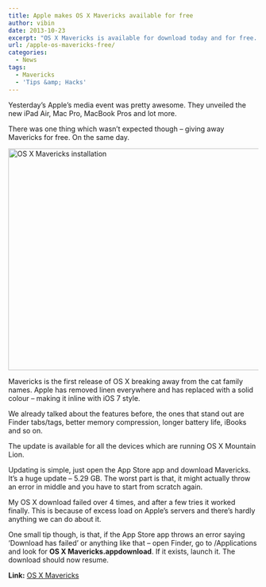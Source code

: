 ```yaml
---
title: Apple makes OS X Mavericks available for free
author: vibin
date: 2013-10-23
excerpt: "OS X Mavericks is available for download today and for free. If the download is throwing an error for you, here's a small workaround."
url: /apple-os-mavericks-free/
categories:
  - News
tags:
  - Mavericks
  - 'Tips &amp; Hacks'
---
```

Yesterday&#8217;s Apple&#8217;s media event was pretty awesome. They unveiled the new iPad Air, Mac Pro, MacBook Pros and lot more.

There was one thing which wasn&#8217;t expected though &#8211; giving away Mavericks for free. On the same day.

[<img class="aligncenter size-medium wp-image-78313" alt="OS X Mavericks installation" src="http://cdn.devilsworkshop.org/files/2013/10/mav-600x446.jpg" width="600" height="446" />][1]

Mavericks is the first release of OS X breaking away from the cat family names. Apple has removed linen everywhere and has replaced with a solid colour &#8211; making it inline with iOS 7 style.

We already talked about the features before, the ones that stand out are Finder tabs/tags, better memory compression, longer battery life, iBooks and so on.

The update is available for all the devices which are running OS X Mountain Lion.

Updating is simple, just open the App Store app and download Mavericks. It&#8217;s a huge update &#8211; 5.29 GB. The worst part is that, it might actually throw an error in middle and you have to start from scratch again.

My OS X download failed over 4 times, and after a few tries it worked finally. This is because of excess load on Apple&#8217;s servers and there&#8217;s hardly anything we can do about it.

One small tip though, is that, if the App Store app throws an error saying &#8216;Download has failed&#8217; or anything like that &#8211; open Finder, go to /Applications and look for **OS X Mavericks.appdownload**. If it exists, launch it. The download should now resume.

**Link:** <a href="https://itunes.apple.com/us/app/os-x-mavericks/id675248567?mt=12" onclick="_gaq.push(['_trackEvent', 'outbound-article', 'https://itunes.apple.com/us/app/os-x-mavericks/id675248567?mt=12', 'OS X Mavericks']);" >OS X Mavericks</a>

 [1]: http://cdn.devilsworkshop.org/files/2013/10/mav.jpg
